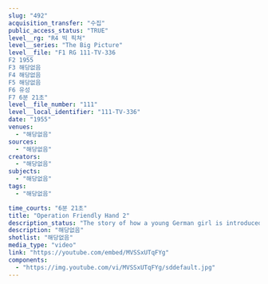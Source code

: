 ```yaml
---
slug: "492"
acquisition_transfer: "수집"
public_access_status: "TRUE"
level__rg: "R4 빅 픽쳐"
level__series: "The Big Picture"
level__file: "F1 RG 111-TV-336
F2 1955
F3 해당없음
F4 해당없음
F5 해당없음
F6 유성
F7 6분 21초"
level__file_number: "111"
level__local_identifier: "111-TV-336"
date: "1955"
venues: 
  - "해당없음"
sources: 
  - "해당없음"
creators: 
  - "해당없음"
subjects: 
  - "해당없음"
tags: 
  - "해당없음"

time_courts: "6분 21초"
title: "Operation Friendly Hand 2"
description_status: "The story of how a young German girl is introduced to the American Way of Life by an American soldier`s family overseas. A story of international cooperation and friendship."
description: "해당없음"
shotlist: "해당없음"
media_type: "video"
link: "https://youtube.com/embed/MVSSxUTqFYg"
components: 
  - "https://img.youtube.com/vi/MVSSxUTqFYg/sddefault.jpg"
---
```

